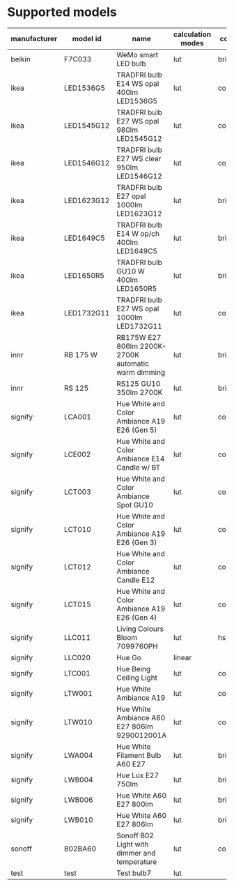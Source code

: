 # Supported models
|manufacturer| model id |                       name                        |calculation modes| color modes |
|------------|----------|---------------------------------------------------|-----------------|-------------|
|belkin      |F7C033    |WeMo smart LED bulb                                |lut              |brightness   |
|ikea        |LED1536G5 |TRADFRI bulb E14 WS opal 400lm LED1536G5           |lut              |color_temp   |
|ikea        |LED1545G12|TRADFRI bulb E27 WS opal 980lm LED1545G12          |lut              |color_temp   |
|ikea        |LED1546G12|TRADFRI bulb E27 WS clear 950lm LED1546G12         |lut              |color_temp   |
|ikea        |LED1623G12|TRADFRI bulb E27 opal 1000lm LED1623G12            |lut              |brightness   |
|ikea        |LED1649C5 |TRADFRI bulb E14 W op/ch 400lm LED1649C5           |lut              |brightness   |
|ikea        |LED1650R5 |TRADFRI bulb GU10 W 400lm LED1650R5                |lut              |brightness   |
|ikea        |LED1732G11|TRADFRI bulb E27 WS opal 1000lm LED1732G11         |lut              |color_temp   |
|innr        |RB 175 W  |RB175W E27 806lm 2200K-2700K automatic warm dimming|lut              |brightness   |
|innr        |RS 125    |RS125 GU10 350lm 2700K                             |lut              |brightness   |
|signify     |LCA001    |Hue White and Color Ambiance A19 E26 (Gen 5)       |lut              |color_temp,hs|
|signify     |LCE002    |Hue White and Color Ambiance E14 Candle w/ BT      |lut              |color_temp,hs|
|signify     |LCT003    |Hue White and Color Ambiance Spot GU10             |lut              |color_temp,hs|
|signify     |LCT010    |Hue White and Color Ambiance A19 E26 (Gen 3)       |lut              |color_temp,hs|
|signify     |LCT012    |Hue White and Color Ambiance Candle E12            |lut              |color_temp,hs|
|signify     |LCT015    |Hue White and Color Ambiance A19 E26 (Gen 4)       |lut              |color_temp,hs|
|signify     |LLC011    |Living Colours Bloom 7099760PH                     |lut              |hs           |
|signify     |LLC020    |Hue Go                                             |linear           |             |
|signify     |LTC001    |Hue Being Ceiling Light                            |lut              |color_temp   |
|signify     |LTW001    |Hue White Ambiance A19                             |lut              |color_temp   |
|signify     |LTW010    |Hue White Ambiance A60 E27 806lm 9290012001A       |lut              |color_temp   |
|signify     |LWA004    |Hue White Filament Bulb A60 E27                    |lut              |brightness   |
|signify     |LWB004    |Hue Lux E27 750lm                                  |lut              |brightness   |
|signify     |LWB006    |Hue White A60 E27 800lm                            |lut              |brightness   |
|signify     |LWB010    |Hue White A60 E27 806lm                            |lut              |brightness   |
|sonoff      |B02BA60   |Sonoff B02 Light with dimmer and temperature       |lut              |color_temp   |
|test        |test      |Test bulb7                                         |lut              |             |
